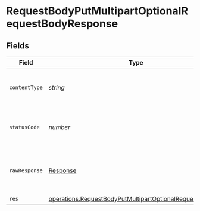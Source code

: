 # RequestBodyPutMultipartOptionalRequestBodyResponse


## Fields

| Field                                                                                                                                       | Type                                                                                                                                        | Required                                                                                                                                    | Description                                                                                                                                 |
| ------------------------------------------------------------------------------------------------------------------------------------------- | ------------------------------------------------------------------------------------------------------------------------------------------- | ------------------------------------------------------------------------------------------------------------------------------------------- | ------------------------------------------------------------------------------------------------------------------------------------------- |
| `contentType`                                                                                                                               | *string*                                                                                                                                    | :heavy_check_mark:                                                                                                                          | HTTP response content type for this operation                                                                                               |
| `statusCode`                                                                                                                                | *number*                                                                                                                                    | :heavy_check_mark:                                                                                                                          | HTTP response status code for this operation                                                                                                |
| `rawResponse`                                                                                                                               | [Response](https://developer.mozilla.org/en-US/docs/Web/API/Response)                                                                       | :heavy_check_mark:                                                                                                                          | Raw HTTP response; suitable for custom response parsing                                                                                     |
| `res`                                                                                                                                       | [operations.RequestBodyPutMultipartOptionalRequestBodyRes](../../../sdk/models/operations/requestbodyputmultipartoptionalrequestbodyres.md) | :heavy_minus_sign:                                                                                                                          | OK                                                                                                                                          |
